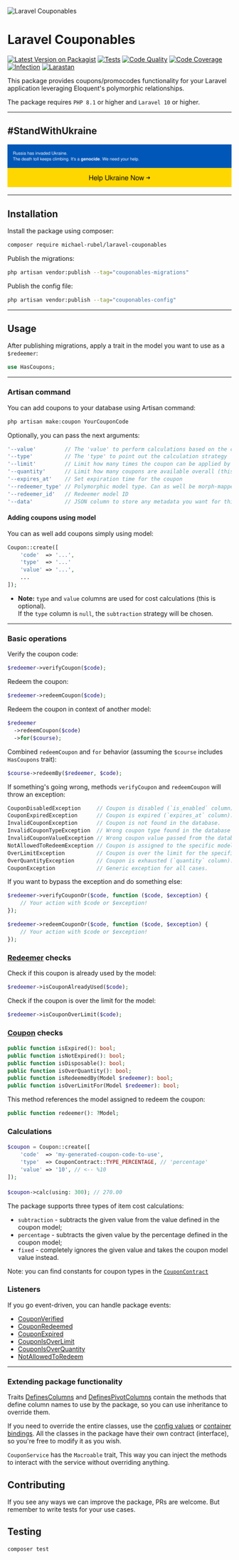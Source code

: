 ![Laravel Couponables](https://user-images.githubusercontent.com/37669560/224356302-5c021249-2290-4fb4-8bbe-99fbef4b5df5.png)

# Laravel Couponables
[![Latest Version on Packagist](https://img.shields.io/packagist/v/michael-rubel/laravel-couponables.svg?style=flat-square&logo=packagist)](https://packagist.org/packages/michael-rubel/laravel-couponables)
[![Tests](https://img.shields.io/github/actions/workflow/status/michael-rubel/laravel-couponables/run-tests.yml?branch=main&style=flat-square&label=tests&logo=github)](https://github.com/michael-rubel/laravel-couponables/actions)
[![Code Quality](https://img.shields.io/scrutinizer/quality/g/michael-rubel/laravel-couponables.svg?style=flat-square&logo=scrutinizer)](https://scrutinizer-ci.com/g/michael-rubel/laravel-couponables/?branch=main)
[![Code Coverage](https://img.shields.io/scrutinizer/coverage/g/michael-rubel/laravel-couponables.svg?style=flat-square&logo=scrutinizer)](https://scrutinizer-ci.com/g/michael-rubel/laravel-couponables/?branch=main)
[![Infection](https://img.shields.io/github/actions/workflow/status/michael-rubel/laravel-couponables/infection.yml?branch=main&style=flat-square&label=infection&logo=php)](https://github.com/michael-rubel/laravel-couponables/actions)
[![Larastan](https://img.shields.io/github/actions/workflow/status/michael-rubel/laravel-couponables/phpstan.yml?branch=main&style=flat-square&label=larastan&logo=laravel)](https://github.com/michael-rubel/laravel-couponables/actions)

This package provides coupons/promocodes functionality for your Laravel application leveraging Eloquent's polymorphic relationships.

The package requires `PHP 8.1` or higher and `Laravel 10` or higher.

---

## #StandWithUkraine
[![SWUbanner](https://raw.githubusercontent.com/vshymanskyy/StandWithUkraine/main/banner2-direct.svg)](https://github.com/vshymanskyy/StandWithUkraine/blob/main/docs/README.md)

---

## Installation
Install the package using composer:
```bash
composer require michael-rubel/laravel-couponables
```

Publish the migrations:
```bash
php artisan vendor:publish --tag="couponables-migrations"
```

Publish the config file:
```bash
php artisan vendor:publish --tag="couponables-config"
```

---

## Usage
After publishing migrations, apply a trait in the model you want to use as a `$redeemer`:
```php
use HasCoupons;
```

---

### Artisan command
You can add coupons to your database using Artisan command:
```bash
php artisan make:coupon YourCouponCode
```

Optionally, you can pass the next arguments:
```php
'--value'         // The 'value' to perform calculations based on the coupon provided
'--type'          // The 'type' to point out the calculation strategy
'--limit'         // Limit how many times the coupon can be applied by the model
'--quantity'      // Limit how many coupons are available overall (this value will decrement)
'--expires_at'    // Set expiration time for the coupon
'--redeemer_type' // Polymorphic model type. Can as well be morph-mapped value, i.e. 'users'
'--redeemer_id'   // Redeemer model ID
'--data'          // JSON column to store any metadata you want for this particular coupon
```

#### Adding coupons using model
You can as well add coupons simply using model:
```php
Coupon::create([
    'code'  => '...',
    'type'  => '...'
    'value' => '...',
    ...
]);
```

- **Note:** `type` and `value` columns are used for cost calculations (this is optional).\
If the `type` column is `null`, the `subtraction` strategy will be chosen.

---

### Basic operations
Verify the coupon code:
```php
$redeemer->verifyCoupon($code);
```

Redeem the coupon:
```php
$redeemer->redeemCoupon($code);
```

Redeem the coupon in context of another model:
```php
$redeemer
  ->redeemCoupon($code)
  ->for($course);
```

Combined `redeemCoupon` and `for` behavior (assuming the `$course` includes `HasCoupons` trait):
```php
$course->redeemBy($redeemer, $code);
```

If something's going wrong, methods `verifyCoupon` and `redeemCoupon` will throw an exception:

```php
CouponDisabledException     // Coupon is disabled (`is_enabled` column).
CouponExpiredException      // Coupon is expired (`expires_at` column).
InvalidCouponException      // Coupon is not found in the database.
InvalidCouponTypeException  // Wrong coupon type found in the database (`type` column).
InvalidCouponValueException // Wrong coupon value passed from the database (`value` column).
NotAllowedToRedeemException // Coupon is assigned to the specific model (`redeemer` morphs).
OverLimitException          // Coupon is over the limit for the specific model (`limit` column).
OverQuantityException       // Coupon is exhausted (`quantity` column).
CouponException             // Generic exception for all cases.
```

If you want to bypass the exception and do something else:
```php
$redeemer->verifyCouponOr($code, function ($code, $exception) {
    // Your action with $code or $exception!
});
```

```php
$redeemer->redeemCouponOr($code, function ($code, $exception) {
    // Your action with $code or $exception!
});
```

### [Redeemer](https://github.com/michael-rubel/laravel-couponables/blob/main/src/HasCoupons.php) checks
Check if this coupon is already used by the model:
```php
$redeemer->isCouponAlreadyUsed($code);
```

Check if the coupon is over the limit for the model:
```php
$redeemer->isCouponOverLimit($code);
```

### [Coupon](https://github.com/michael-rubel/laravel-couponables/blob/main/src/Models/Coupon.php) checks
```php
public function isExpired(): bool;
public function isNotExpired(): bool;
public function isDisposable(): bool;
public function isOverQuantity(): bool;
public function isRedeemedBy(Model $redeemer): bool;
public function isOverLimitFor(Model $redeemer): bool;
```

This method references the model assigned to redeem the coupon:
```php
public function redeemer(): ?Model;
```

### Calculations

```php
$coupon = Coupon::create([
    'code'  => 'my-generated-coupon-code-to-use',
    'type'  => CouponContract::TYPE_PERCENTAGE, // 'percentage'
    'value' => '10', // <-- %10
]);

$coupon->calc(using: 300); // 270.00
```

The package supports three types of item cost calculations:
- `subtraction` - subtracts the given value from the value defined in the coupon model;
- `percentage` - subtracts the given value by the percentage defined in the coupon model;
- `fixed` - completely ignores the given value and takes the coupon model value instead.

Note: you can find constants for coupon types in the [`CouponContract`](https://github.com/michael-rubel/laravel-couponables/blob/main/src/Models/Contracts/CouponContract.php)

### Listeners
If you go event-driven, you can handle package events:
- [CouponVerified](https://github.com/michael-rubel/laravel-couponables/blob/main/src/Events/CouponVerified.php)
- [CouponRedeemed](https://github.com/michael-rubel/laravel-couponables/blob/main/src/Events/CouponRedeemed.php)
- [CouponExpired](https://github.com/michael-rubel/laravel-couponables/blob/main/src/Events/CouponExpired.php)
- [CouponIsOverLimit](https://github.com/michael-rubel/laravel-couponables/blob/main/src/Events/CouponIsOverLimit.php)
- [CouponIsOverQuantity](https://github.com/michael-rubel/laravel-couponables/blob/main/src/Events/CouponIsOverQuantity.php)
- [NotAllowedToRedeem](https://github.com/michael-rubel/laravel-couponables/blob/main/src/Events/NotAllowedToRedeem.php)

---

### Extending package functionality
Traits [DefinesColumns](https://github.com/michael-rubel/laravel-couponables/blob/main/src/Models/Traits/DefinesColumns.php) and [DefinesPivotColumns](https://github.com/michael-rubel/laravel-couponables/blob/main/src/Models/Traits/DefinesPivotColumns.php) contain the methods that define column names to use by the package, so you can use inheritance to override them.

If you need to override the entire classes, use the [config values](https://github.com/michael-rubel/laravel-couponables/blob/main/config/couponables.php) or [container bindings](https://github.com/michael-rubel/laravel-couponables/blob/main/src/CouponableServiceProvider.php). All the classes in the package have their own contract (interface), so you're free to modify it as you wish.

`CouponService` has the `Macroable` trait, This way you can inject the methods to interact with the service without overriding anything.


## Contributing
If you see any ways we can improve the package, PRs are welcome. But remember to write tests for your use cases.

## Testing
```bash
composer test
```
